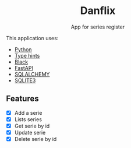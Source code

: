 <h1 align="center">Danflix</h1>
<p align="center">App for series register</p>
<p>This  application uses:</p>
<ul>
    <li><a href="https://www.python.org/downloads/release/python-3810/">Python</a></li>
    <li><a href="https://docs.python.org/3/library/typing.html">Type hints</a></li>
    <li><a href="https://black.readthedocs.io/en/stable/">Black</a></li>
    <li><a href="https://fastapi.tiangolo.com/">FastAPI</a></li>
    <li><a href="https://docs.sqlalchemy.org/en/14/">SQLALCHEMY</a></li>
    <li><a href="https://www.sqlite.org/docs.html">SQLITE3</a></li>
</ul>


## Features
- [x] Add a serie 
- [x] Lists series 
- [x] Get serie by id
- [x] Update serie
- [x] Delete serie by id